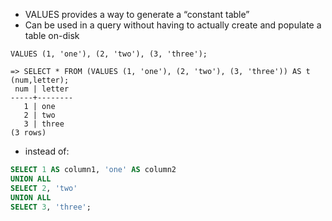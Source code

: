 
- VALUES provides a way to generate a “constant table” 
- Can be used in a query without having to actually create and populate a table on-disk

```
VALUES (1, 'one'), (2, 'two'), (3, 'three');
```

```
=> SELECT * FROM (VALUES (1, 'one'), (2, 'two'), (3, 'three')) AS t (num,letter);
 num | letter
-----+--------
   1 | one
   2 | two
   3 | three
(3 rows)
```

- instead of:

```sql
SELECT 1 AS column1, 'one' AS column2
UNION ALL
SELECT 2, 'two'
UNION ALL
SELECT 3, 'three';
```

